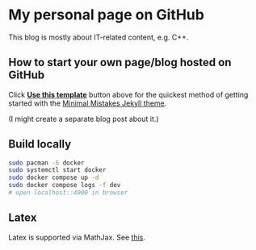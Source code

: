 # My personal page on GitHub

This blog is mostly about IT-related content, e.g. C++.

## How to start your own page/blog hosted on GitHub

Click [**Use this template**](https://github.com/mmistakes/mm-github-pages-starter/generate) button above for the quickest method of getting started with the [Minimal Mistakes Jekyll theme](https://github.com/mmistakes/minimal-mistakes).

(I might create a separate blog post about it.)

## Build locally

```bash
sudo pacman -S docker
sudo systemctl start docker
sudo docker compose up -d
sudo docker compose logs -f dev
# open localhost::4000 in browser
```

## Latex

Latex is supported via MathJax. See [this](https://www.iangoodfellow.com/blog/jekyll/markdown/tex/2016/11/07/latex-in-markdown.html).
